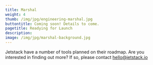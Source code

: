 ```yaml
---
title: Marshal
weight: 4
thumb: /img/jpg/engineering-marshal.jpg
buttontitle: Coming soon! Details to come.
pagetitle: Readying for Launch
description:
image: /img/jpg/marshal-background.jpg
---
```


Jetstack have a number of tools planned on their roadmap. Are you interested in finding out more? If so, please contact hello@jetstack.io